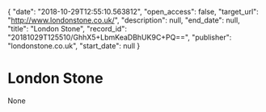{
  "date": "2018-10-29T12:55:10.563812", 
  "open_access": false, 
  "target_url": "http://www.londonstone.co.uk/", 
  "description": null, 
  "end_date": null, 
  "title": "London Stone", 
  "record_id": "20181029T125510/GhhX5+LbmKeaDBhUK9C+PQ==", 
  "publisher": "londonstone.co.uk", 
  "start_date": null
}

# London Stone

None